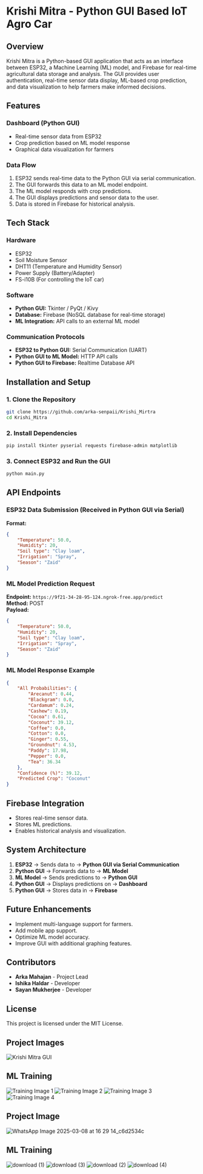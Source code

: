 # Krishi Mitra - Python GUI Based IoT Agro Car

## Overview
Krishi Mitra is a Python-based GUI application that acts as an interface between ESP32, a Machine Learning (ML) model, and Firebase for real-time agricultural data storage and analysis. The GUI provides user authentication, real-time sensor data display, ML-based crop prediction, and data visualization to help farmers make informed decisions.

## Features

### Dashboard (Python GUI)
- Real-time sensor data from ESP32
- Crop prediction based on ML model response
- Graphical data visualization for farmers

### Data Flow
1. ESP32 sends real-time data to the Python GUI via serial communication.
2. The GUI forwards this data to an ML model endpoint.
3. The ML model responds with crop predictions.
4. The GUI displays predictions and sensor data to the user.
5. Data is stored in Firebase for historical analysis.

## Tech Stack
### Hardware
- ESP32
- Soil Moisture Sensor
- DHT11 (Temperature and Humidity Sensor)
- Power Supply (Battery/Adapter)
- FS-i10B (For controlling the IoT car)

### Software
- **Python GUI:** Tkinter / PyQt / Kivy
- **Database:** Firebase (NoSQL database for real-time storage)
- **ML Integration:** API calls to an external ML model

### Communication Protocols
- **ESP32 to Python GUI:** Serial Communication (UART)
- **Python GUI to ML Model:** HTTP API calls
- **Python GUI to Firebase:** Realtime Database API

## Installation and Setup
### 1. Clone the Repository
```sh
git clone https://github.com/arka-senpaii/Krishi_Mirtra
cd Krishi_Mitra
```

### 2. Install Dependencies
```sh
pip install tkinter pyserial requests firebase-admin matplotlib
```

### 3. Connect ESP32 and Run the GUI
```sh
python main.py
```

## API Endpoints
### ESP32 Data Submission (Received in Python GUI via Serial)
**Format:**
```json
{
    "Temperature": 50.0,
    "Humidity": 20,
    "Soil type": "Clay loam",
    "Irrigation": "Spray",
    "Season": "Zaid"
}
```

### ML Model Prediction Request
**Endpoint:** `https://9f21-34-28-95-124.ngrok-free.app/predict`  
**Method:** POST  
**Payload:**
```json
{
    "Temperature": 50.0,
    "Humidity": 20,
    "Soil type": "Clay loam",
    "Irrigation": "Spray",
    "Season": "Zaid"
}
```

### ML Model Response Example
```json
{
    "All Probabilities": {
        "Arecanut": 0.44,
        "Blackgram": 0.0,
        "Cardamum": 0.24,
        "Cashew": 0.19,
        "Cocoa": 0.61,
        "Coconut": 39.12,
        "Coffee": 0.0,
        "Cotton": 0.0,
        "Ginger": 0.55,
        "Groundnut": 4.53,
        "Paddy": 17.98,
        "Pepper": 0.0,
        "Tea": 36.34
    },
    "Confidence (%)": 39.12,
    "Predicted Crop": "Coconut"
}
```

## Firebase Integration
- Stores real-time sensor data.
- Stores ML predictions.
- Enables historical analysis and visualization.

## System Architecture
1. **ESP32** → Sends data to → **Python GUI via Serial Communication**
2. **Python GUI** → Forwards data to → **ML Model**
3. **ML Model** → Sends predictions to → **Python GUI**
4. **Python GUI** → Displays predictions on → **Dashboard**
5. **Python GUI** → Stores data in → **Firebase**

## Future Enhancements
- Implement multi-language support for farmers.
- Add mobile app support.
- Optimize ML model accuracy.
- Improve GUI with additional graphing features.

## Contributors
- **Arka Mahajan** - Project Lead
- **Ishika Haldar** - Developer
- **Sayan Mukherjee** - Developer

## License
This project is licensed under the MIT License.

## Project Images
![Krishi Mitra GUI](https://github.com/user-attachments/assets/b791ed32-5f3d-43cf-95dd-25f97eed3c8c)

## ML Training
![Training Image 1](https://github.com/user-attachments/assets/7e50597d-9008-4c22-97fe-16625205ff89)
![Training Image 2](https://github.com/user-attachments/assets/5add8f31-13d1-41d6-8558-8866effa4ad2)
![Training Image 3](https://github.com/user-attachments/assets/d7899f05-eb08-4677-862a-d390e499e164)
![Training Image 4](https://github.com/user-attachments/assets/ce70e1a7-6d37-487a-9c02-18d684d4e2fc)

## Project Image
![WhatsApp Image 2025-03-08 at 16 29 14_c6d2534c](https://github.com/user-attachments/assets/b791ed32-5f3d-43cf-95dd-25f97eed3c8c)
## ML Training 
![download (1)](https://github.com/user-attachments/assets/7e50597d-9008-4c22-97fe-16625205ff89)
![download (3)](https://github.com/user-attachments/assets/5add8f31-13d1-41d6-8558-8866effa4ad2)
![download (2)](https://github.com/user-attachments/assets/d7899f05-eb08-4677-862a-d390e499e164)
![download (4)](https://github.com/user-attachments/assets/ce70e1a7-6d37-487a-9c02-18d684d4e2fc)
